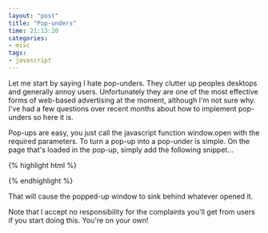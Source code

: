 ```yaml
---
layout: "post"
title: "Pop-unders"
time: 21:13:20
categories:
- misc
tags:
- javascript
---
```

Let me start by saying I hate pop-unders. They clutter up peoples desktops and generally annoy users. Unfortunately they are one of the most effective forms of web-based advertising at the moment, although I'm not sure why. I've had a few questions over recent months about how to implement pop-unders so here it is.

Pop-ups are easy, you just call the javascript function window.open with the required parameters. To turn a pop-up into a pop-under is simple. On the page that's loaded in the pop-up, simply add the following snippet...

{% highlight html %}
<script type="text/javascript">
	self.blur();
</script>
{% endhighlight %}

That will cause the popped-up window to sink behind whatever opened it.

Note that I accept no responsibility for the complaints you'll get from users if you start doing this. You're on your own!
